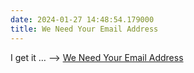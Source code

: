 ```yaml
---
date: 2024-01-27 14:48:54.179000
title: We Need Your Email Address
---
```


I get it … --> [We Need Your Email Address](https://www.404media.co/why-404-media-needs-your-email-address/)